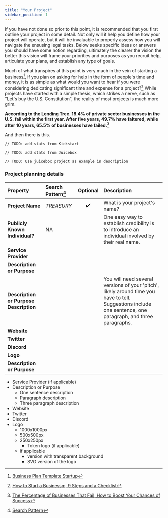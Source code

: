 ```yaml
---
title: "Your Project"
sidebar_position: 1
---
```


If you have not done so prior to this point, it is recommended that you first outline your project in some detail. Not only will it help you define how your project will operate, but it will be invaluable to properly assess how you will navigate the ensusing legal tasks. Below seeks specific ideas or answers you should have some notion regarding, ultimately the clearer the vision the better this vision will frame your priorities and purposes as you recruit help, articulate your plans, and establish any type of goals.

Much of what transpires at this point is very much in the vein of starting a business[^1], if you plan on asking for help in the form of people's time and money, it is as simple as what would you want to hear if you were considering dedicating significant time and expense for a project?[^2] While projects have started with a simple thesis, which strikes a nerve, such as "Let's buy the U.S. Constitution", the reality of most projects is much more grim.

**According to the Lending Tree. 18.4% of private sector businesses in the U.S. fail within the first year. After five years, 49.7% have faltered, while after 10 years, 65.5% of businesses have failed.**[^3]

And then there is this.

```
// TODO: add stats from Kickstart

// TODO: add stats from Juicebox

// TODO: Use juicebox project as example in description
```

### Project planning details

| Property                               | Search Pattern[^4] |      Optional      | Description                                                                                                                                                 |
| :------------------------------------- | :----------------- | :----------------: | :---------------------------------------------------------------------------------------------------------------------------------------------------------- |
| **Project Name**                       | _TREASURY_         | :heavy_check_mark: | What is your project's name?                                                                                                                                |
| **Publicly Known Individual?**         | NA                 |                    | One easy way to establish credibility is to introduce an individual involved by their real name.                                                            |
| **Service Provider**                   |                    |                    |                                                                                                                                                             |
| **Description or Purpose**             |                    |                    |                                                                                                                                                             |
| **Description or Purpose Description** |                    |                    | You will need several versions of your 'pitch', likely around time you have to tell. Suggestions include one sentence, one paragraph, and three paragraphs. |
| **Website**                            |                    |                    |                                                                                                                                                             |
| **Twitter**                            |                    |                    |                                                                                                                                                             |
| **Discord**                            |                    |                    |                                                                                                                                                             |
| **Logo**                               |                    |                    |                                                                                                                                                             |
| **Description or Purpose**             |                    |                    |                                                                                                                                                             |

-   Service Provider (if applicable)
-   Description or Purpose
    -   One sentence description
    -   Paragraph description
    -   Three paragraph description
-   Website
-   Twitter
-   Discord
-   Logo
    -   1000x1000px
    -   500x500px
    -   250x250px
        -   Token logo (if applicable)
    -   if applicable
        -   version with transparent background
        -   SVG version of the logo

[^1]: [Business Plan Template Startup](https://www.score.org/resource/business-plan-template-startup-business)
[^2]: [How to Start a Businessm, 9 Steps and a Checklist](https://www.lendingtree.com/business/starting/)
[^3]: [The Percentage of Businesses That Fail, How to Boost Your Chances of Success](https://www.lendingtree.com/business/small/failure-rate/#:~:text=Methodology-,Key%20findings,65.5%25%20of%20businesses%20have%20failed.)
[^4]: [Search Pattern](./)
